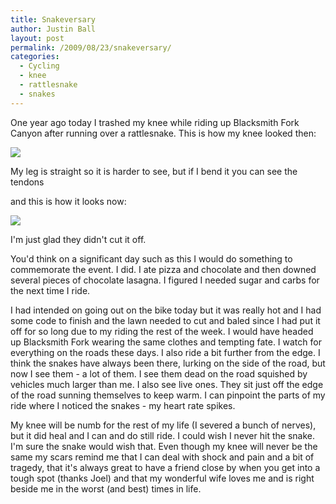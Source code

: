 ```yaml
---
title: Snakeversary
author: Justin Ball
layout: post
permalink: /2009/08/23/snakeversary/
categories:
  - Cycling
  - knee
  - rattlesnake
  - snakes
---
```

One year ago today I trashed my knee while riding up Blacksmith Fork Canyon after running over a rattlesnake. This is how my knee looked then:

<img class="scale-image" src="/images/posts/2008/09/2008-08-22-09-57-19.jpg" />

My leg is straight so it is harder to see, but if I bend it you can see the tendons

and this is how it looks now:

<img class="scale-image" src="/images/posts/2009/08/IMG_7209.jpg" />

I'm just glad they didn't cut it off.

You'd think on a significant day such as this I would do something to commemorate the event. I did. I ate pizza and chocolate and then downed several pieces of chocolate lasagna. I figured I needed sugar and carbs for the next time I ride.

I had intended on going out on the bike today but it was really hot and I had some code to finish and the lawn needed to cut and baled since I had put it off for so long due to my riding the rest of the week. I would have headed up Blacksmith Fork wearing the same clothes and tempting fate. I watch for everything on the roads these days. I also ride a bit further from the edge. I think the snakes have always been there, lurking on the side of the road, but now I see them - a lot of them. I see them dead on the road squished by vehicles much larger than me. I also see live ones. They sit just off the edge of the road sunning themselves to keep warm. I can pinpoint the parts of my ride where I noticed the snakes - my heart rate spikes.

My knee will be numb for the rest of my life (I severed a bunch of nerves), but it did heal and I can and do still ride. I could wish I never hit the snake. I'm sure the snake would wish that. Even though my knee will never be the same my scars remind me that I can deal with shock and pain and a bit of tragedy, that it's always great to have a friend close by when you get into a tough spot (thanks Joel) and that my wonderful wife loves me and is right beside me in the worst (and best) times in life.